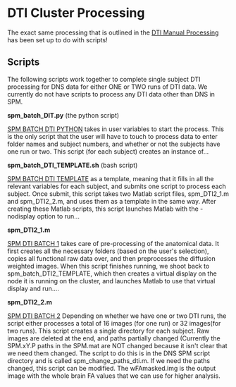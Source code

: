 # DTI Cluster Processing

The exact same processing that is outlined in the [DTI Manual Processing](dti-manual-processing.md) has been set up to do with scripts!

## Scripts
The following scripts work together to complete single subject DTI processing for DNS data for either ONE or TWO runs of DTI data. 
We currently do not have scripts to process any DTI data other than DNS in SPM.

**spm_batch_DIT.py** (the python script)

[SPM BATCH DTI PYTHON](spm-batch-dti-python.md)
takes in user variables to start the process.  This is the only script that the user will have to touch to process data to enter folder names and subject numbers, and whether or not the subjects have one run or two. This script (for each subject) creates an instance of...

**spm_batch_DTI_TEMPLATE.sh** (bash script)

[SPM BATCH DTI TEMPLATE](spm-batch-dti-template.md)
as a template, meaning that it fills in all the relevant variables for each subject, and submits one script to process each subject.  Once submit, this script takes two Matlab script files, spm_DTI2_1.m and spm_DTI2_2.m, and uses them as a template in the same way.  After creating these Matlab scripts, this script launches Matlab with the -nodisplay option to run...

**spm_DTI2_1.m** 

[SPM DTI BATCH 1](scripts/spm_DTI2_1.m)
takes care of pre-processing of the anatomical data.  It first creates all the necessary folders (based on the user's selection), copies all functional raw data over, and then preprocesses the diffusion weighted images.   When this script finishes running, we shoot back to spm_batch_DTI2_TEMPLATE, which then creates a virtual display on the node it is running on the cluster, and launches Matlab to use that virtual display and run....

**spm_DTI2_2.m** 

[SPM DTI BATCH 2](scripts/spm_DTI2_2.m) 
Depending on whether we have one or two DTI runs, the script either processes a total of 16 images (for one run) or 32 images(for two runs).  This script creates a single directory for each subject.  Raw images are deleted at the end, and paths partially changed (Currently the SPM.xY.P paths in the SPM.mat are NOT changed because it isn't clear that we need them changed.  The script to do this is in the DNS SPM script directory and is called spm_change_paths_dti.m.  If we need the paths changed, this script can be modified.  The wFAmasked.img is the output image with the whole brain FA values that we can use for higher analysis.
